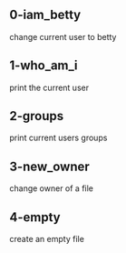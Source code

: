 ## 0-iam_betty 

change current user to betty

## 1-who_am_i

print the current user

## 2-groups

print current users groups

## 3-new_owner

change owner of a file

## 4-empty

create an empty file
